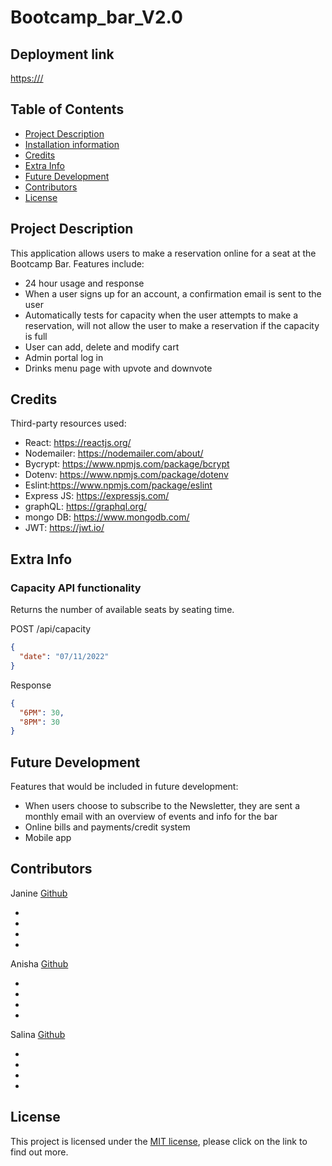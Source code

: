 # Bootcamp_bar_V2.0

## Deployment link

<https:///>

## Table of Contents

- [Project Description](#description)
- [Installation information](#Installation)
- [Credits](#Credits)
- [Extra Info](#Info)
- [Future Development](#future-development)
- [Contributors](#contributors)
- [License](#license)

## Project Description

 This application allows users to make a reservation online for a seat at the Bootcamp Bar. Features include:

- 24 hour usage and response
- When a user signs up for an account, a confirmation email is sent to the user
- Automatically tests for capacity when the user attempts to make a reservation, will not allow the user to make a reservation if the capacity is full
- User can add, delete and modify cart
- Admin portal log in
- Drinks menu page with upvote and downvote

## Credits

Third-party resources used:

- React: <https://reactjs.org/>
- Nodemailer: <https://nodemailer.com/about/>
- Bycrypt: <https://www.npmjs.com/package/bcrypt>
- Dotenv: <https://www.npmjs.com/package/dotenv>
- Eslint:<https://www.npmjs.com/package/eslint>
- Express JS: <https://expressjs.com/>
- graphQL: <https://graphql.org/>
- mongo DB: <https://www.mongodb.com/>
- JWT: <https://jwt.io/>

## Extra Info

### Capacity API functionality

Returns the number of available seats by seating time.

POST /api/capacity

```json
{
  "date": "07/11/2022"
}
```

Response

```json
{
  "6PM": 30,
  "8PM": 30
}
```

## Future Development

Features that would be included in future development:

- When users choose to subscribe to the Newsletter, they are sent a monthly email with an overview of events and info for the bar
- Online bills and payments/credit system
- Mobile app

## Contributors

Janine [Github](https://github.com/jmdg1023)

- 
- 
- 
- 

Anisha [Github](https://github.com/anisha-sapkota)

- 
- 
- 
- 

Salina [Github](https://github.com/slingshort)

- 
- 
- 
- 

## License

This project is licensed under the [MIT license](https://opensource.org/licenses/MIT), please click on the link to find out more.
